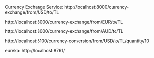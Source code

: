 Currency Exchange Service:
http://localhost:8000/currency-exchange/from/USD/to/TL

http://localhost:8000/currency-exchange/from/EUR/to/TL

http://localhost:8000/currency-exchange/from/AUD/to/TL

http://localhost:8100/currency-conversion/from/USD/to/TL/quantity/10



eureka:
http://localhost:8761/